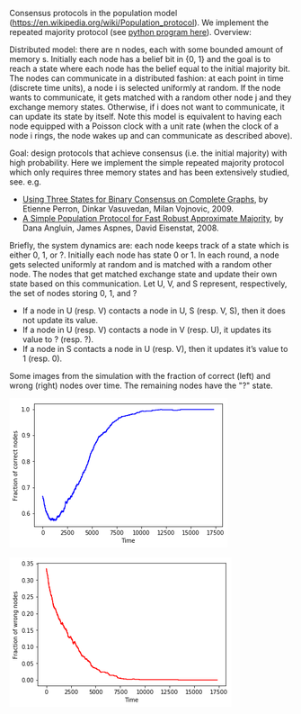 Consensus protocols in the population model (https://en.wikipedia.org/wiki/Population_protocol). We implement the repeated majority protocol (see <a href="https://github.com/yuvalperes/Distributed-computing/blob/master/consensus_repeated_majority.py">python program here</a>). Overview:

Distributed model: there are n nodes, each with some bounded amount of memory s. Initially each node has a belief bit in {0, 1} and the goal is to reach a state where each node has the belief equal to the initial majority bit. The nodes can communicate in a distributed fashion: at each point in time (discrete time units), a node i is selected uniformly at random. If the node wants to communicate, it gets matched with a random other node j and they exchange memory states. Otherwise, if i does not want to communicate, it can update its state by itself. Note this model is equivalent to having each node equipped with a Poisson clock with a unit rate (when the clock of a node i rings, the node wakes up and can communicate as described above).

Goal: design protocols that achieve consensus (i.e. the initial majority) with high probability. 
Here we implement the simple repeated majority protocol which only requires three memory states and has been extensively studied, see. e.g. 
- <a href="https://www.microsoft.com/en-us/research/wp-content/uploads/2016/02/tr-2008-114.pdf">Using Three States for Binary Consensus on Complete Graphs</a>, by Etienne Perron, Dinkar Vasuvedan, Milan Vojnovic, 2009.
- <a href="http://www.cs.yale.edu/homes/aspnes/papers/approximate-majority-journal.pdf">A Simple Population Protocol for Fast Robust Approximate Majority</a>, by Dana Angluin, James Aspnes, David Eisenstat, 2008.

Briefly, the system dynamics are: each node keeps track of a state which is either 0, 1, or ?. Initially each node has state 0 or 1. In each round, a node gets selected uniformly at random and is matched with a random other node. The nodes that get matched exchange state and update their own state based on this communication. Let U, V, and S represent, respectively, the set of nodes storing 0, 1, and ?
- If a  node in U (resp. V) contacts a node in U, S (resp. V, S), then it does not update its value. 
- If a node in U (resp. V) contacts a node in V (resp. U), it updates its value to ? (resp. ?).  
- If a  node in S contacts a node in U (resp. V), then it updates it’s value to 1 (resp. 0). 
    
Some images from the simulation with the fraction of correct (left) and wrong (right) nodes over time. The remaining nodes have the "?" state.

![Correct Nodes](https://github.com/yuvalperes/Distributed-computing/blob/master/correct_fraction_n%3D1000.png)

![Wrong Nodes](https://github.com/yuvalperes/Distributed-computing/blob/master/wrong_fraction_n%3D1000.png)



